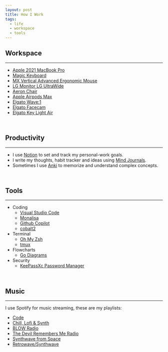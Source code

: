 ```yaml
---
layout: post
title: How I Work
tags:
  - life
  - workspace
  - tools
---
```


## Workspace

---

- [Apple 2021 MacBook Pro](https://www.amazon.es/Apple-MacBook-16-polegadas-Maxcessador-GPU-32%E2%80%91Core/dp/B09JRC9FBZ/ref=sr_1_1?crid=18KM4G75DLDW5&keywords=macbook+pro+m1+16+pulgadas+32gb&qid=1679769249&sprefix=%2Caps%2C89&sr=8-1)
- [Magic Keyboard](https://www.apple.com/shop/product/MK2C3LL/A/magic-keyboard-with-touch-id-and-numeric-keypad-for-mac-models-with-apple-silicon-us-english-white-keys)
- [MX Vertical Advanced Ergonomic Mouse](https://www.logitech.com/en-us/products/mice/mx-vertical-ergonomic-mouse.910-005447.html)
- [LG Monitor LG UltraWide](https://www.lg.com/es/monitores/lg-34wn750-b)
- [Aeron Chair](https://store.hermanmiller.com/office-chairs-aeron/aeron-chair/2195348.html?lang=en_US&sku=100073872)
- [Apple Airpods Max](https://www.apple.com/airpods-max/)
- [Elgato Wave:1](https://help.elgato.com/hc/en-us/articles/360044715492-Elgato-Wave-1-Product-Trailer-Video-)
- [Elgato Facecam](https://www.elgato.com/us/en/p/facecam)
- [Elgato Key Light Air](https://www.elgato.com/us/en/p/key-light-air)

<br>

## Productivity

---

- I use [Notion](https://www.notion.so/) to set and track my personal-work goals.
- I write my thoughts, habit tracker and ideas using [Mind Journals](https://mindjournals.com/).
- Sometimes I use [Anki](https://apps.ankiweb.net/) to memorize and understand complex concepts.

<br>

## Tools

---

- Coding
  - [Visual Studio Code](https://code.visualstudio.com/)
  - [Monalisa](https://www.monolisa.dev/)
  - [Github Copilot](https://github.com/features/copilot)
  - [cobalt2](https://github.com/wesbos/cobalt2)
- Terminal
  - [Oh My Zsh](https://ohmyz.sh/)
  - [tmux](https://github.com/tmux/tmux/wiki)
- Flowcharts
  - [Go Diagrams](https://github.com/jfernancordova/go-diagrams)
- Security
  - [KeePassXc Password Manager](https://keepassxc.org/)

<br>

## Music

---

I use Spotify for music streaming, these are my playlists:

- [Code](https://open.spotify.com/playlist/64wXWgmR88vs34UtF9b5DB?si=MqAvoiQLRnSH5mPmsKGUnA)
- [Chill, Lofi & Synth](https://open.spotify.com/playlist/4qMbc9yPvLm3Dt0cZ5JtKR?si=baed187896544f70)
- [BLOW Radio](https://open.spotify.com/playlist/37i9dQZF1E4qPb8puPcbpZ?si=9T5XyqJSRNmjHp97xaAQKA)
- [The Devil Remembers Me Radio](https://open.spotify.com/playlist/37i9dQZF1E8KhueUhX75me?si=L-QZDX2ISk675eKwy0IAkw)
- [Synthwave from Space](https://open.spotify.com/playlist/4sgUux9hmykyWYmVoe4W6p?si=kxzlcRntTz-oCF6w-I7FJA)
- [Retrowave/Synthwave](https://open.spotify.com/playlist/3ebHKSjHujS4Tyt2KKP97R?si=kwtLqUodQDOtXDEUglCq8A)
